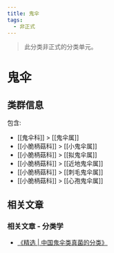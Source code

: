 ```yaml
---
title: 鬼伞
tags:
  - 非正式
---
```

> 此分类非正式的分类单元。

# 鬼伞

## 类群信息

包含:

- [[鬼伞科]] > [[鬼伞属]]
- [[小脆柄菇科]] > [[小鬼伞属]]
- [[小脆柄菇科]] > [[拟鬼伞属]]
- [[小脆柄菇科]] > [[近地鬼伞属]]
- [[小脆柄菇科]] > [[刺毛鬼伞属]]
- [[小脆柄菇科]] > [[心孢鬼伞属]]

## 相关文章

### 相关文章 - 分类学

- [《精选 | 中国鬼伞类真菌的分类》](https://mp.weixin.qq.com/s/PTRGmrWw-nhlhaPwGJIljw)

